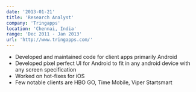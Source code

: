 ```yaml
---
date: '2013-01-21'
title: 'Research Analyst'
company: 'Tringapps'
location: 'Chennai, India'
range: 'Dec 2011 - Jan 2013'
url: 'http://www.tringapps.com/'
---
```


- Developed and maintained code for client apps primarily Android
- Developed pixel perfect UI for Android to fit in any android device with any screen specification
- Worked on hot-fixes for iOS
- Few notable clients are HBO GO, Time Mobile, Viper Startsmart
